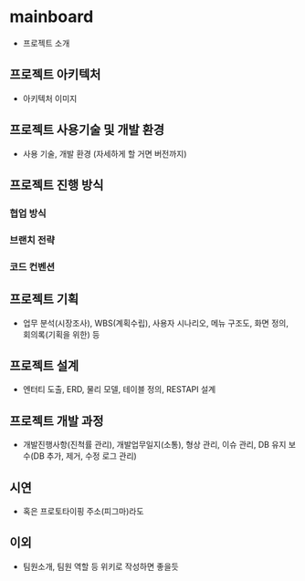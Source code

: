 # mainboard
- 프로젝트 소개
## 프로젝트 아키텍처
- 아키텍처 이미지

## 프로젝트 사용기술 및 개발 환경
- 사용 기술, 개발 환경
(자세하게 할 거면 버전까지)

## 프로젝트 진행 방식
### 협업 방식

### 브랜치 전략

### 코드 컨벤션

## 프로젝트 기획
- 업무 분석(시장조사), WBS(계획수립), 사용자 시나리오, 메뉴 구조도, 화면 정의, 회의록(기획을 위한) 등

## 프로젝트 설계
- 엔터티 도출, ERD, 물리 모델, 테이블 정의, RESTAPI 설계

## 프로젝트 개발 과정
- 개발진행사항(진척률 관리), 개발업무일지(소통), 형상 관리, 이슈 관리,  DB 유지 보수(DB 추가, 제거, 수정 로그 관리)

## 시연
- 혹은 프로토타이핑 주소(피그마)라도

## 이외
- 팀원소개, 팀원 역할 등 위키로 작성하면 좋을듯
